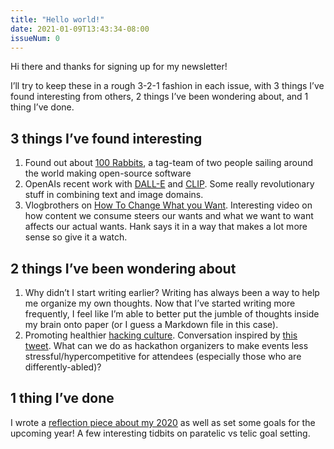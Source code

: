 ```yaml
---
title: "Hello world!"
date: 2021-01-09T13:43:34-08:00
issueNum: 0
---
```


Hi there and thanks for signing up for my newsletter!

I’ll try to keep these in a rough 3-2-1 fashion in each issue, with 3 things I’ve found interesting from others, 2 things I’ve been wondering about, and 1 thing I’ve done.

## 3 things I’ve found interesting

1. Found out about [100 Rabbits](https://100r.co/site/about_us.html), a tag-team of two people sailing around the world making open-source software
2. OpenAIs recent work with [DALL-E](https://openai.com/blog/dall-e/) and [CLIP](https://openai.com/blog/clip/). Some really revolutionary stuff in combining text and image domains.
3. Vlogbrothers on [How To Change What you Want](https://www.youtube.com/watch?v=salgtCpST3A). Interesting video on how content we consume steers our wants and what we want to want affects our actual wants. Hank says it in a way that makes a lot more sense so give it a watch.

## 2 things I’ve been wondering about

1. Why didn’t I start writing earlier? Writing has always been a way to help me organize my own thoughts. Now that I’ve started writing more frequently, I feel like I’m able to better put the jumble of thoughts inside my brain onto paper (or I guess a Markdown file in this case).
2. Promoting healthier [hacking culture](/thoughts/reinventing-hackathons.md). Conversation inspired by [this tweet](https://twitter.com/sarahbdhsn/status/1347666496718213120). What can we do as hackathon organizers to make events less stressful/hypercompetitive for attendees (especially those who are differently-abled)?

## 1 thing I’ve done

I wrote a [reflection piece about my 2020](/posts/2020) as well as set some goals for the upcoming year! A few interesting tidbits on paratelic vs telic goal setting.
